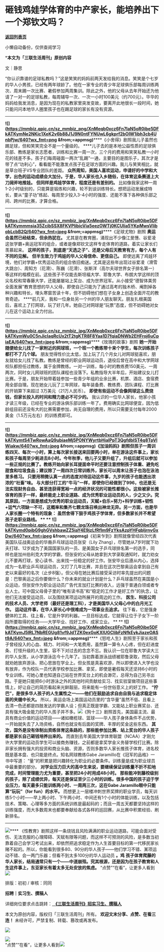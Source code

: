 # 砸钱鸡娃学体育的中产家长，能培养出下一个郑钦文吗？

[**返回列表页**](/gzh/三联生活周刊)

小懒自动备份，仅供查阅学习

***本文为「三联生活周刊」原创内容**

文｜静思

“你认识靠谱的足球私教吗？”这是笑笑的妈妈前两天发给我的消息。笑笑是个七岁的华人小男孩，已经有两年球龄了。他在一家专业的青少年足球俱乐部每周训练两次、周末踢一次比赛、暑假参加两周集训。除此之外，他的父母从去年开始还为他请了一对一的足球私教，每周辅导一次、一次一小时100美元（约700元）。华华的妈妈给我发消息，是因为现在的私教家里突发变故，要离开此地很长一段时间，她只能问问本地华人圈里孩子也在踢足球的家长有没有资源。
** **
**![](https://mmbiz.qpic.cn/sz_mmbiz_png/XnMeqb0xcz6Fn7IaN5oR0ibe5DFkATKymNe2NKic1XeK2v6b88J1J9N0ntFYNUwL6gkprf2bOIW1ibh3cb4UnbPjw/640?wx_fmt=png
&from;=appmsg)******《小舍得》剧照我儿子虽然也踢足球，但和笑笑完全不是一个量级的。
****儿子去的是本地公益性质的足球俱乐部、教练是家长志愿者，训练和比赛一周一次，三个月的费用和笑笑私教一小时花的钱差不多。孩子们每周碰面一两次“乱踢”一通，主要目的是图乐子，其次才是带了点“功利心”，看看能不能激发点孩子在足球方面的兴趣。我儿与笑笑相比，就是草台班子VS专业团队的差距。
**众所周知，美国人喜欢运动，申请好的中学和大学，出色的运动成绩会大加分。于是，华人家长也入乡随俗，在体育这条赛道上大刀阔斧地推娃。**
**但同样是鸡娃学体育，程度还是有差别的。**
比如像我家这种一周1-2小时级别的，只能算是锻炼和兴趣，轮不到谈训练特长。想把运动发展成特长，要从“童子功”练起、每周至少投入3-4小时的强度、还能不落下各种俱乐部之间、跨州的比赛，才算合格。
** **
**![](https://mmbiz.qpic.cn/sz_mmbiz_jpg/XnMeqb0xcz6Fn7IaN5oR0ibe5DFkATKymmmsia35ZcibSSX8FKVPlibicVia5eezOWTj0KCUIia5YKpMwsVIibobLcbB2Q/640?wx_fmt=jpeg
&from;=appmsg)******《足球尤物》剧照 **奥运会虽然已经结束，但余热犹在。**
尤其是在教育圈，涌现出不少像江旻憓、谷爱凌这张学霸+奥运冠军的组合，或者是像郑钦文这样专走体育的道路，着实让家长们羡慕起来。
**这样的孩子，到底是“天选之子”、还是父母后天教育有方，每个人有不同的见解。** **但半生致力于鸡娃的华人父母信命、更信自己。**
即使远离了鸡娃环境，他们对学霸+优秀运动员的组合依旧痴迷。尤其是这些年出现过谷爱凌（滑雪大跳台）、周知方（花滑）、陈巍（花滑）、张斯洋（高尔夫球世界女子排名第一）等这样的楷模在前。这些孩子不仅能去斯坦福大学、耶鲁大学、布朗大学这样的顶尖名校和常春藤大学，还能屡屡站上奖台、成为世界冠军。从小接受“德智体美劳全面发展”教育思想的华人父母，即使自己只能为了通过高考的独木桥、阉割掉各种兴趣和特长，埋头寒窗苦读十年，但不妨碍他们想在子女身上创造全面开花的教育奇迹。
****前几天，我和一位身处另一个州的华人朋友聊天。朋友扎根美国后，喜欢上了打网球，玩了好几年。她自己对网球是“玩票”态度，但不妨碍她对女儿在这个运动上全力付出。
** **
**![](https://mmbiz.qpic.cn/sz_mmbiz_jpg/XnMeqb0xcz6Fn7IaN5oR0ibe5DFkATKymWu0C5nJicIaqRcUx2tT2tgKTR8F8Yaa1D7fqiaDNWb2EHFroj6uCpiaEA/640?wx_fmt=jpeg
&from;=appmsg)******《玫瑰的故事》剧照
**她一开始随便给女儿找了一家附近的网球班，一个班一个教练带十来个学生，每次训练孩子都打不了几个球。**
朋友觉得性价比太低，加上玩了几个月女儿对网球挺喜欢，朋友就给女儿找了私教。教练是曾经的职业网球运动员，退役后曾在高中和大学网球校队都担任过教练，属于金牌教练。一对一训练，每小时的教练费150美元、一周两次，同时女儿网球班的团队课程也没落下。私教指导大半年后，开始建议女儿打比赛。于是，朋友开始带着娃参加一些青少年组的业余比赛，机票、酒店、食宿费用全部自理。现在她女儿玩了三年网球，每年装备费、教练费、团队课程、打比赛的开销算下来超过
3万美元（21万人民币）。 **即使有些运动不会像网球这么费烧钱，但家长投入的时间和精力是必不可少的。**
我认识的一位华人家长，他家小孩才读三年级，已经在专业的游泳俱乐部训练一年了。费用确实比网球便宜，因为低龄组目前还没有大的比赛需要参加，尚无自理的费用，所以只需要支付每年2000美金（1.5万元左右）的训练费即可。
** **
**![](https://mmbiz.qpic.cn/sz_mmbiz_jpg/XnMeqb0xcz6Fn7IaN5oR0ibe5DFkATKymtS4TwRowAaQ9ubiaeMj5PONYWyrtbHiaIPpT3QgfdblST4q8TpVlWiakw/640?wx_fmt=jpeg
&from;=appmsg)******《加油妈妈》剧照但孩子一周训练四天、每次一小时，算上每次家长接送来回要两小时，单在游泳这件事上，家长和孩子每周至少耗进去8小时。今年秋季，他儿子又要升组了，升组后就可以参加一些正规的比赛了。教练开始向家长耳提面命平时还要注意控制孩子体重、避免吃甜食和垃圾食品；建议除了一周四次日常训练外，家长可以周末让孩子也泡在泳池里多练习。
**只要用稍微认真一点的态度对待运动这件事，九岁的孩子也能透出浓浓的“社畜”味。**
与大部分打工的“牛马”一样，即使你已经做到了996，也还是无法实现财务自由、甚至连获得宽裕一点的经济状况的可能性都很小。这些被家长推体育的孩子一样，最终能走上职业道路、成为优秀职业运动员的人，少之又少。究其原因，一方面是想成为优秀的职业运动员，天赋+伯乐+努力+科学训练+韧性+运气六项缺一不可，这概率和集齐七颗龙珠召唤出神龙无异。另一方面，也是华人家长圈一个特有的现象：
**虽然舍得下狠手鸡孩子学体育，但多数家长并不希望孩子走职业路线。** ** **
**![](https://mmbiz.qpic.cn/sz_mmbiz_jpg/XnMeqb0xcz6Fn7IaN5oR0ibe5DFkATKymd0pibG9ghGVshbawZZ5iaY4E9jzLfRflm9FzYksAzpYHFqbljrnvGxDw/640?wx_fmt=jpeg
&from;=appmsg)******《初来乍到》剧照就像曾经四次代表美国队征战奥运会的华裔乒乓球运动员张安（Lily
Zhang），尽管她从7岁时就下功夫打球、12岁成为了美国国家队的一员、是美国女子乒乓球排名第一的选手，同样也是加州伯利克大学的学霸，但张安的父母从她拿到大学录取通知时，就力劝女儿不要再打球，安心读书、出来找一份稳定的好工作。张安毕业后遵从内心，选择成为一名职业乒乓球运动员，又打了几年比赛，并且在这次巴黎奥运会拿到自己有史以来最好的名次（止步8强）。但父母在她比赛后接受采访时率先提出的问题是：巴黎奥运之后你要做什么？你未来的就业计划是什么？乒乓球虽然在美国是小众运动，但张安作为职业运动员广告代言加打比赛的收入，远强于普通白领或者专业人士。可中国父母骨子里的“唯有读书高”和“稳定的工作才是好工作”的执念，让他们无法接受运动员、以及围绕某项运动所展开的周边的工作。
**医生、科技公司的技术人员、大学老师（最好还是理工科），才是美国华人父母心中的白月光工作。** **运动这件事，在华人家长心中很难成为一项事业去追求。**
往下看，它是强身健体的工具、往上看，它是升学的利器。一旦目标达成，它就得让位于子女下一阶段所要取得的任务——大学毕业、找好工作、成家立业。 ** **
**![](https://mmbiz.qpic.cn/sz_mmbiz_jpg/XnMeqb0xcz6Fn7IaN5oR0ibe5DFkATKymJ5lRL7NbREGUg81vf9JdTZK0exGoKXIUGCIibFzNfkEykJiazeOASt9A/640?wx_fmt=jpeg
&from;=appmsg)******《怒呛人生》剧照至于家长和孩子曾经投入的心血、精力、时间和一大笔费用，虽然算一算令人心疼，但在赶进度条、打怪升级的人生里，容不下对过去的念念不忘。我认识一位在耶鲁大学读大三的华人女孩，从小学游泳迄今十几年了。当初靠着游泳战绩被耶鲁录取，然后父母就劝她放弃游泳、把心思放在学业上。但女孩是真喜欢游，所以即使进入大学也没有放弃，作为校队一员代表学校参加比赛、拿奖，即使是暑假每天还坚持6小时的专业训练。可她心里也知道自己站在世界奖台上的机会渺茫，总得为自己另寻出路。于是她只能把6小时游泳之外的其他时间贡献给实习、找实验室做项目这些事情上，好让自己的简历看起来光鲜靓丽，将来能有一份世俗意义上的好工作。
**“拧巴”，是很多华人孩子的人生属性之一——他们在鼓励追求自由自我与追求稳定体面的夹缝中长大。**
所以，奥运会场上美国运动员里的“含华量”虽然不低、且看上去清一色还都是四肢发达的学霸人设；但真正既是学霸、又能站上职业赛奖台、还具有强大吸金能力的华人孩子并不多。![](https://mmbiz.qpic.cn/sz_mmbiz_png/XnMeqb0xcz6Fn7IaN5oR0ibe5DFkATKymIlUv3DBZ17bT8NA7WDmSNPdPJH6ZxCLzoR9dnl6PEaUhr9Bz1zRNdQ/640?wx_fmt=png&from;=appmsg)《狗十三》剧照首先，美国最主流、最具有商业价值的运动项目——诸如橄榄球、篮球——华人孩子身体条件不占优势，一开始就失去了入场资格，自然也就没有后面的奖牌、丰厚的奖金这些东西。
**其次，国外是没有体制出资练体育这条路的，那些能参加比赛、站上奖台的华人孩子都是家长自己砸钱培养出来的。**
而直到去年美国大学体育联盟（NCAA）才刚允许大学里的运动员学生可以接商务赚钱，之前都是拿奖学金义务替学校打比赛。除非家长拥有强大的投资和商业头脑、资源，否则多数华人家长推孩子体育，进名校既是基本盘、也只能是终点。知名网球教练Gabe
Jaramillo在《冠军的品格》一书中写道： “量”的积累是把兴趣转化为职业的必要条件。训练量是成为职业球员中最重要的部分。
**对学业压力巨大的高中生来说，要继续保证训练量不折不扣地完成，时间管理能力尤为重要，甚至把24小时用成48小时。**
**那些能冲到藤校级别的孩子，除了成绩优异，每天还是保证至少三小时的训练。很多中国的孩子迫于学业压力，每天最多只能训练两小时、一周两三次，这在Gabe
Jaramillo眼中只能算“玩玩”（for fun）的水平。**
而想更上一层楼冲刺世界奖牌的职业学员，每天训练5个小时——早上两小时、下午两小时、中间还有1个小时的体能训练，以及包括技术、策略、心理等多方面的系统训练是最起码的；而且一周五天都要坚持这样的训练强度，而大多数周末也都要奉献给各式各样的巡回赛，从比赛中积累经验、刷新排名。
** **
**![](https://mmbiz.qpic.cn/sz_mmbiz_jpg/XnMeqb0xcz6Fn7IaN5oR0ibe5DFkATKymYD92mJdHic6x7vKfxOJ2Y3uTBabNBic0NF8j0NIY2rAAPD0COia3sSPOw/640?wx_fmt=jpeg)******
《性教育》剧照这样一条烧钱且风险满满的职业运动道路，可能会面对受伤、无法克服的心理障碍、天赋有限等问题，而这样不可预测的风险，是多数当初靠着自己会学习考试出来，却依然把追求稳定作为人生首要目标的第一代移民家长赌不起的。所以，你能看到很多80、90分的华人孩子——他们学习不错、某项运动不错、会一两门乐器；但看不到太多100分的华人运动员
**。鸡** **孩子体育爬藤的华人家长，结局通常只有一个——中道崩殂。究其根源，还是因为在孩子教育和人生这件事上，东亚家长有着太多无处安放的焦虑。**
“点赞”“在看”，让更多人看到![](https://mmbiz.qpic.cn/mmbiz_gif/c2Sib3Mp7pON9hkSZwdTibRHNZSMPyiapUCHJwlyoZVBC3SfmPmF0VKjkm3NiaToQloHFJ6icyicqZnqgXp6pSQJt5gg/640?wx_fmt=gif&from;=appmsg&wxfrom;=5&wx;_lazy=1&tp;=wxpic)  
  
  
  
  
  

排版：初初 / 审核：同同

  
 **招聘｜实习生、撰稿人**  

详细岗位要求点击跳转：[
**《三联生活周刊》招实习生、撰稿人**](http://mp.weixin.qq.com/s?__biz=MTc5MTU3NTYyMQ==&mid=2651136871&idx=3&sn=f1c0777fe9d31881e5dfca68ebc2937f&chksm=5907324d6e70bb5b3546dfe1c7b31b5fe05664bebbf36356ba9a1a352e0678444cad62875ad4&scene=21#wechat_redirect)

本文为原创内容，版权归「三联生活周刊」所有。 **欢迎文末分享、点赞、在看三连！** 未经许可，严禁复制、转载、篡改或再发布。  

![](https://mmbiz.qpic.cn/sz_mmbiz_png/Gg7Qtoh7Aic9ZTmAdCc80b4nD7xicgPt86k1kgpU51hWCHjV92ryhVW35PLCvLhxLw9XDhXjgeDyZhHSx5EbRcfg/640?wx_fmt=other&wxfrom;=5&wx;_lazy=1&wx;_co=1&retryload;=1&tp;=webp)

  
[![](https://mmbiz.qpic.cn/mmbiz_jpg/c2Sib3Mp7pOOscRuZrCibCxsE1u7UtPialkZVdnsVfBBVIibicXz2dOryRyANicobSjntgBDLQWwVDLqIjZ68BicsnwDQ/640?wx_fmt=other&from;=appmsg&wxfrom;=5&wx;_lazy=1&wx;_co=1&tp;=webp)]()  
“点赞”“在看”，让更多人看到![](https://mmbiz.qpic.cn/mmbiz_gif/c2Sib3Mp7pON9hkSZwdTibRHNZSMPyiapUCHJwlyoZVBC3SfmPmF0VKjkm3NiaToQloHFJ6icyicqZnqgXp6pSQJt5gg/640?wx_fmt=gif&from;=appmsg&wxfrom;=5&wx;_lazy=1&tp;=webp)

  

